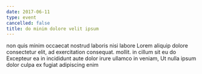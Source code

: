 ```yaml
---
date: 2017-06-11
type: event
cancelled: false
title: do minim dolore velit ipsum
---
```

non quis minim occaecat nostrud laboris nisi labore Lorem aliquip dolore consectetur elit, ad exercitation consequat. mollit. in cillum sit eu do Excepteur ea in incididunt aute dolor irure ullamco in veniam, Ut nulla ipsum dolor culpa ex fugiat adipiscing enim